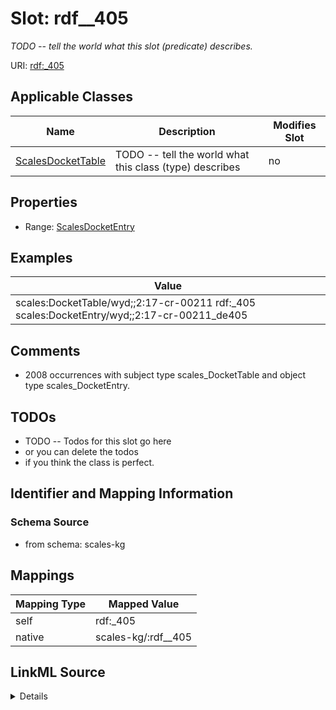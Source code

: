 

# Slot: rdf__405


_TODO -- tell the world what this slot (predicate) describes._





URI: [rdf:_405](http://www.w3.org/1999/02/22-rdf-syntax-ns#_405)



<!-- no inheritance hierarchy -->





## Applicable Classes

| Name | Description | Modifies Slot |
| --- | --- | --- |
| [ScalesDocketTable](../classes/ScalesDocketTable.md) | TODO -- tell the world what this class (type) describes |  no  |







## Properties

* Range: [ScalesDocketEntry](../classes/ScalesDocketEntry.md)






## Examples

| Value |
| --- |
| scales:DocketTable/wyd;;2:17-cr-00211 rdf:_405 scales:DocketEntry/wyd;;2:17-cr-00211_de405 |

## Comments

* 2008 occurrences with subject type scales_DocketTable and object type scales_DocketEntry.

## TODOs

* TODO -- Todos for this slot go here
* or you can delete the todos
* if you think the class is perfect.

## Identifier and Mapping Information







### Schema Source


* from schema: scales-kg




## Mappings

| Mapping Type | Mapped Value |
| ---  | ---  |
| self | rdf:_405 |
| native | scales-kg/:rdf__405 |




## LinkML Source

<details>
```yaml
name: rdf__405
description: TODO -- tell the world what this slot (predicate) describes.
todos:
- TODO -- Todos for this slot go here
- or you can delete the todos
- if you think the class is perfect.
comments:
- 2008 occurrences with subject type scales_DocketTable and object type scales_DocketEntry.
examples:
- value: scales:DocketTable/wyd;;2:17-cr-00211 rdf:_405 scales:DocketEntry/wyd;;2:17-cr-00211_de405
from_schema: scales-kg
rank: 1000
slot_uri: rdf:_405
alias: rdf__405
domain_of:
- scales_DocketTable
range: scales_DocketEntry

```
</details>